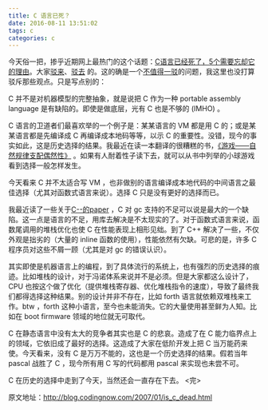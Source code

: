 ```yaml
---
title: C 语言已死？
date: 2016-08-11 13:51:02
tags: c
categories: c
---
```

今天俗一把，掺乎近期网上最热门的这个话题：[C语言已经死了，5个需要忘却它的理由](http://developer.51cto.com/art/200612/36506.htm)。大家[驳来](http://blog.csdn.net/xushiweizh/archive/2007/01/07/1476422.aspx)、[驳去](http://blog.csdn.net/Analyst/archive/2007/01/08/1476994.aspx) 的。这的确是一个[不值得一驳](http://blog.csdn.net/Raptor/archive/2007/01/10/1478831.aspx)的问题，我这里也没打算驳斥那些观点。只是写点别的：
<!-- more -->

C 并不是对机器模型的完整抽象，就是说把 C 作为一种 portable assembly language 是有缺陷的。即使是做底层，光有 C 也是不够的 (IMHO) 。

C 语言的卫道者们最喜欢举的一个例子是：某某语言的 VM 都是用 C 的；或是某某语言都是先编译成 C 再编译成本地码等等，以示 C 的重要性。没错，现今的事实如此，这是历史选择的结果。我最近在读一本翻译的很糟糕的书，[《游戏——自然规律支配偶然性》](http://www.douban.com/subject/1272283/) 。如果有人耐着性子读下去，就可以从书中列举的小球游戏看到选择一般怎样发生。

今天看来 C 并不太适合写 VM ，也非做别的语言编译成本地代码的中间语言之最佳选择（尤其对函数式语言来说）。选择 C 只是没有更好的选择而已。

我最近读了一些关于[C--的paper](http://blog.codingnow.com/2007/01/c_minus_minus.html) ，C 对 gc 支持的不足可以说是最大的一个缺陷。这一点是语言的不足，用库去解决是不太现实的了。对于函数式语言来说，函数尾调用的堆栈优化也使 C 在性能表现上相形见绌。到了 C++ 解决了一些，不仅外观是拙劣的（大量的 inline 函数的使用），性能依然有欠缺。可悲的是，许多 C 程序员对这些不屑一顾（尤其是对 gc 的错误认识）。

其实即使是机器语言上的编程，到了具体流行的系统上，也有强烈的历史选择的痕迹。比如堆栈的设计，对于冯诺体系来说并不是必须。但是大家都这么设计了，CPU 也按这个做了优化（提供堆栈寄存器、优化堆栈指令的速度），导致了最终我们都得选择这种结果。别的设计并非不存在，比如 forth 语言就依赖双堆栈来工作。btw ，forth 这种小语言，至今也未能消失。它的大量使用甚至鲜为人知。比如在 boot firmware 领域的地位就无可取代。

C 在静态语言中没有太大的竞争者其实也是 C 的悲哀。造成了在 C 能力临界点上的领域，它依旧成了最好的选择。这造成了大家在低阶开发上把 C 当万能药来使。今天看来，没有 C 是万万不能的，这也是一个历史选择的结果。假若当年 pascal 战胜了 C ，现今所有用 C 写的代码都用 pascal 来实现也未尝不可。

C 在历史的选择中走到了今天，当然还会一直存在下去。
<完>

原文地址：http://blog.codingnow.com/2007/01/is_c_dead.html
